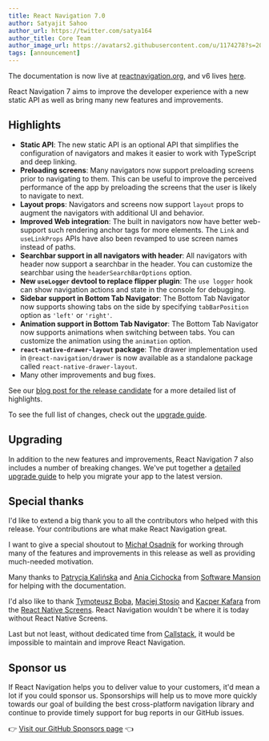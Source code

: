 ```yaml
---
title: React Navigation 7.0
author: Satyajit Sahoo
author_url: https://twitter.com/satya164
author_title: Core Team
author_image_url: https://avatars2.githubusercontent.com/u/1174278?s=200&v=4
tags: [announcement]
---
```


The documentation is now live at [reactnavigation.org](https://reactnavigation.org/getting-started), and v6 lives [here](/docs/6.x/getting-started).

React Navigation 7 aims to improve the developer experience with a new static API as well as bring many new features and improvements.

<!--truncate-->

## Highlights

- **Static API**: The new static API is an optional API that simplifies the configuration of navigators and makes it easier to work with TypeScript and deep linking.
- **Preloading screens**: Many navigators now support preloading screens prior to navigating to them. This can be useful to improve the perceived performance of the app by preloading the screens that the user is likely to navigate to next.
- **Layout props**: Navigators and screens now support `layout` props to augment the navigators with additional UI and behavior.
- **Improved Web integration**: The built in navigators now have better web-support such rendering anchor tags for more elements. The `Link` and `useLinkProps` APIs have also been revamped to use screen names instead of paths.
- **Searchbar support in all navigators with header**: All navigators with header now support a searchbar in the header. You can customize the searchbar using the `headerSearchBarOptions` option.
- **New `useLogger` devtool to replace flipper plugin**: The `use logger` hook can show navigation actions and state in the console for debugging.
- **Sidebar support in Bottom Tab Navigator**: The Bottom Tab Navigator now supports showing tabs on the side by specifying `tabBarPosition` option as `'left'` or `'right'`.
- **Animation support in Bottom Tab Navigator**: The Bottom Tab Navigator now supports animations when switching between tabs. You can customize the animation using the `animation` option.
- **`react-native-drawer-layout` package**: The drawer implementation used in `@react-navigation/drawer` is now available as a standalone package called `react-native-drawer-layout`.
- Many other improvements and bug fixes.

See our [blog post for the release candidate](/blog/2024-06-27-react-navigation-7.0-rc.md) for a more detailed list of highlights.

To see the full list of changes, check out the [upgrade guide](/docs/upgrading-from-6.x).

## Upgrading

In addition to the new features and improvements, React Navigation 7 also includes a number of breaking changes. We've put together a [detailed upgrade guide](/docs/upgrading-from-6.x) to help you migrate your app to the latest version.

## Special thanks

I'd like to extend a big thank you to all the contributors who helped with this release. Your contributions are what make React Navigation great.

I want to give a special shoutout to [Michał Osadnik](https://x.com/mosdnk) for working through many of the features and improvements in this release as well as providing much-needed motivation.

Many thanks to [Patrycja Kalińska](https://x.com/patkalinska) and [Ania Cichocka](https://github.com/AnCichocka) from [Software Mansion](https://swmansion.com/) for helping with the documentation.

I'd also like to thank [Tymoteusz Boba](https://x.com/tboba_), [Maciej Stosio](https://x.com/maciekstosio) and [Kacper Kafara](https://x.com/kafara_kacper) from the [React Native Screens](https://github.com/software-mansion/react-native-screens). React Navigation wouldn't be where it is today without React Native Screens.

Last but not least, without dedicated time from [Callstack](https://callstack.com/), it would be impossible to maintain and improve React Navigation.

## Sponsor us

If React Navigation helps you to deliver value to your customers, it'd mean a lot if you could sponsor us. Sponsorships will help us to move more quickly towards our goal of building the best cross-platform navigation library and continue to provide timely support for bug reports in our GitHub issues.

👉 [Visit our GitHub Sponsors page](https://github.com/sponsors/react-navigation) 👈
